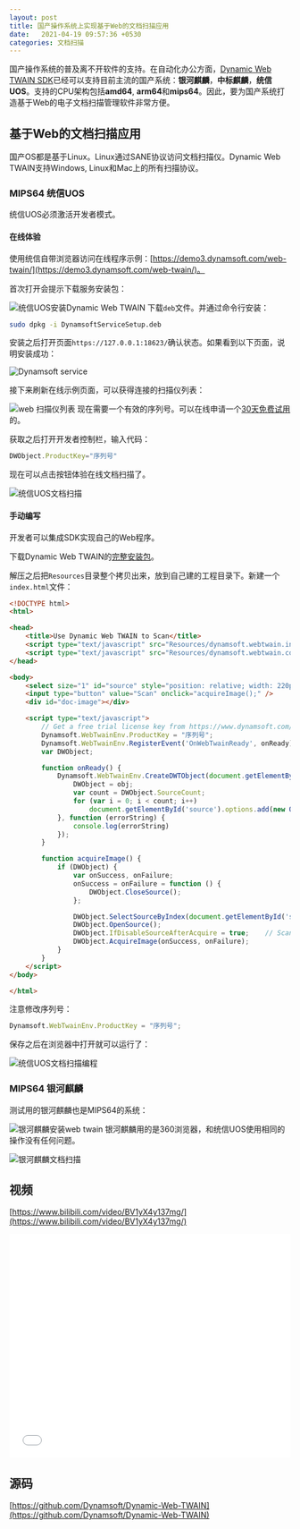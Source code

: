 ```yaml
---
layout: post
title: 国产操作系统上实现基于Web的文档扫描应用
date:   2021-04-19 09:57:36 +0530
categories: 文档扫描
---
```


国产操作系统的普及离不开软件的支持。在自动化办公方面，[Dynamic Web TWAIN SDK](https://www.dynamsoft.com/web-twain/overview/?urlsource=csdn)已经可以支持目前主流的国产系统：**银河麒麟**，**中标麒麟**，**统信UOS**。支持的CPU架构包括**amd64**, **arm64**和**mips64**。因此，要为国产系统打造基于Web的电子文档扫描管理软件非常方便。

## 基于Web的文档扫描应用
国产OS都是基于Linux。Linux通过SANE协议访问文档扫描仪。Dynamic Web TWAIN支持Windows, Linux和Mac上的所有扫描协议。

### MIPS64 统信UOS 
统信UOS必须激活开发者模式。

#### 在线体验
使用统信自带浏览器访问在线程序示例：[https://demo3.dynamsoft.com/web-twain/](https://demo3.dynamsoft.com/web-twain/)。

首次打开会提示下载服务安装包：

![统信UOS安装Dynamic Web TWAIN](/album/2021/china-os-web-twain/install.png)
下载`deb`文件。并通过命令行安装：

```bash
sudo dpkg -i DynamsoftServiceSetup.deb
```

安装之后打开页面`https://127.0.0.1:18623/`确认状态。如果看到以下页面，说明安装成功：

![Dynamsoft service](/album/2021/china-os-web-twain/dynamsoft-service.png)

接下来刷新在线示例页面，可以获得连接的扫描仪列表：

![web 扫描仪列表](/album/2021/china-os-web-twain/scanner-list.png)
现在需要一个有效的序列号。可以在线申请一个[30天免费试用](https://www.dynamsoft.com/customer/license/trialLicense/?product=dwt)的。

获取之后打开开发者控制栏，输入代码：

```js
DWObject.ProductKey="序列号"
```

现在可以点击按钮体验在线文档扫描了。

![统信UOS文档扫描](/album/2021/china-os-web-twain/uos-document-scan.png)

#### 手动编写
开发者可以集成SDK实现自己的Web程序。

下载Dynamic Web TWAIN的[完整安装包](https://www.dynamsoft.com/web-twain/downloads)。

解压之后把`Resources`目录整个拷贝出来，放到自己建的工程目录下。新建一个`index.html`文件：

```html
<!DOCTYPE html>
<html>

<head>
    <title>Use Dynamic Web TWAIN to Scan</title>
    <script type="text/javascript" src="Resources/dynamsoft.webtwain.initiate.js"></script>
    <script type="text/javascript" src="Resources/dynamsoft.webtwain.config.js"></script>
</head>

<body>
    <select size="1" id="source" style="position: relative; width: 220px;"></select>
    <input type="button" value="Scan" onclick="acquireImage();" />
    <div id="doc-image"></div>

    <script type="text/javascript">
        // Get a free trial license key from https://www.dynamsoft.com/customer/license/trialLicense/?product=dwt
        Dynamsoft.WebTwainEnv.ProductKey = "序列号";
        Dynamsoft.WebTwainEnv.RegisterEvent('OnWebTwainReady', onReady);
        var DWObject;

        function onReady() {
            Dynamsoft.WebTwainEnv.CreateDWTObject(document.getElementById('doc-image'), function (obj) {
                DWObject = obj;
                var count = DWObject.SourceCount;
                for (var i = 0; i < count; i++)
                    document.getElementById('source').options.add(new Option(DWObject.GetSourceNameItems(i), i));
            }, function (errorString) {
                console.log(errorString)
            });
        }

        function acquireImage() {
            if (DWObject) {
                var onSuccess, onFailure;
                onSuccess = onFailure = function () {
                    DWObject.CloseSource();
                };

                DWObject.SelectSourceByIndex(document.getElementById('source').selectedIndex); //Use method SelectSourceByIndex to avoid the 'Select Source' dialog
                DWObject.OpenSource();
                DWObject.IfDisableSourceAfterAcquire = true;	// Scanner source will be disabled/closed automatically after the scan.
                DWObject.AcquireImage(onSuccess, onFailure);
            }
        }
    </script>
</body>

</html>

```

注意修改序列号：

```js
Dynamsoft.WebTwainEnv.ProductKey = "序列号";
```

保存之后在浏览器中打开就可以运行了：

![统信UOS文档扫描编程](/album/2021/china-os-web-twain/uos-document-scan-programming.png)


### MIPS64 银河麒麟
测试用的银河麒麟也是MIPS64的系统：

![银河麒麟安装web twain](/album/2021/china-os-web-twain/kylin-web-twain-install.png)
银河麒麟用的是360浏览器，和统信UOS使用相同的操作没有任何问题。

![银河麒麟文档扫描](/album/2021/china-os-web-twain/kylin-os-document-scan.png)

## 视频 
[https://www.bilibili.com/video/BV1yX4y137mg/](https://www.bilibili.com/video/BV1yX4y137mg/)

<iframe id="test" src="//player.bilibili.com/player.html?aid=714674193&bvid=BV1yX4y137mg&cid=310664636&page=1" scrolling="no" border="0" frameborder="no" framespacing="0" allowfullscreen="true" style="width: 100%; height: 400px"> </iframe>

## 源码
[https://github.com/Dynamsoft/Dynamic-Web-TWAIN](https://github.com/Dynamsoft/Dynamic-Web-TWAIN)
